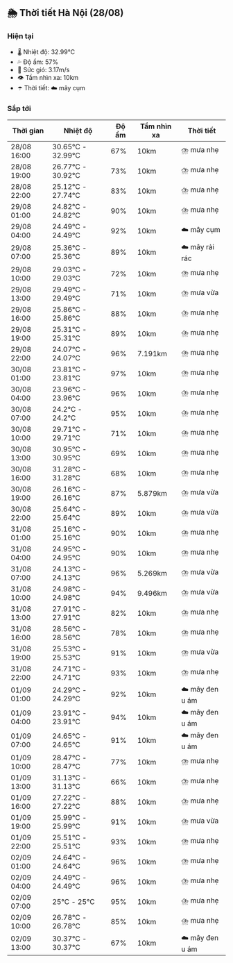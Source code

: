 ## 🌦️ Thời tiết Hà Nội (28/08)

### Hiện tại

- 🌡️ Nhiệt độ: 32.99℃
- 💦 Độ ẩm: 57%
- 💨 Sức gió: 3.17m/s
- 👁️ Tầm nhìn xa: 10km
- ☂️ Thời tiết: ☁️ mây cụm

### Sắp tới

| Thời gian | Nhiệt độ | Độ ẩm | Tầm nhìn xa | Thời tiết |
| --- | --- | --- | --- | --- |
| 28/08 16:00 | 30.65℃ - 32.99℃ | 67% | 10km | ⛈️ mưa nhẹ |
| 28/08 19:00 | 26.77℃ - 30.92℃ | 73% | 10km | ⛈️ mưa nhẹ |
| 28/08 22:00 | 25.12℃ - 27.74℃ | 83% | 10km | ⛈️ mưa nhẹ |
| 29/08 01:00 | 24.82℃ - 24.82℃ | 90% | 10km | ⛈️ mưa nhẹ |
| 29/08 04:00 | 24.49℃ - 24.49℃ | 92% | 10km | ☁️ mây cụm |
| 29/08 07:00 | 25.36℃ - 25.36℃ | 89% | 10km | ☁️ mây rải rác |
| 29/08 10:00 | 29.03℃ - 29.03℃ | 72% | 10km | ⛈️ mưa nhẹ |
| 29/08 13:00 | 29.49℃ - 29.49℃ | 71% | 10km | ⛈️ mưa vừa |
| 29/08 16:00 | 25.86℃ - 25.86℃ | 88% | 10km | ⛈️ mưa nhẹ |
| 29/08 19:00 | 25.31℃ - 25.31℃ | 89% | 10km | ⛈️ mưa nhẹ |
| 29/08 22:00 | 24.07℃ - 24.07℃ | 96% | 7.191km | ⛈️ mưa nhẹ |
| 30/08 01:00 | 23.81℃ - 23.81℃ | 97% | 10km | ⛈️ mưa nhẹ |
| 30/08 04:00 | 23.96℃ - 23.96℃ | 96% | 10km | ⛈️ mưa nhẹ |
| 30/08 07:00 | 24.2℃ - 24.2℃ | 95% | 10km | ⛈️ mưa nhẹ |
| 30/08 10:00 | 29.71℃ - 29.71℃ | 71% | 10km | ⛈️ mưa nhẹ |
| 30/08 13:00 | 30.95℃ - 30.95℃ | 69% | 10km | ⛈️ mưa nhẹ |
| 30/08 16:00 | 31.28℃ - 31.28℃ | 68% | 10km | ⛈️ mưa nhẹ |
| 30/08 19:00 | 26.16℃ - 26.16℃ | 87% | 5.879km | ⛈️ mưa vừa |
| 30/08 22:00 | 25.64℃ - 25.64℃ | 89% | 10km | ⛈️ mưa vừa |
| 31/08 01:00 | 25.16℃ - 25.16℃ | 90% | 10km | ⛈️ mưa nhẹ |
| 31/08 04:00 | 24.95℃ - 24.95℃ | 90% | 10km | ⛈️ mưa nhẹ |
| 31/08 07:00 | 24.13℃ - 24.13℃ | 96% | 5.269km | ⛈️ mưa vừa |
| 31/08 10:00 | 24.98℃ - 24.98℃ | 94% | 9.496km | ⛈️ mưa vừa |
| 31/08 13:00 | 27.91℃ - 27.91℃ | 82% | 10km | ⛈️ mưa nhẹ |
| 31/08 16:00 | 28.56℃ - 28.56℃ | 78% | 10km | ⛈️ mưa nhẹ |
| 31/08 19:00 | 25.53℃ - 25.53℃ | 91% | 10km | ⛈️ mưa vừa |
| 31/08 22:00 | 24.71℃ - 24.71℃ | 93% | 10km | ⛈️ mưa nhẹ |
| 01/09 01:00 | 24.29℃ - 24.29℃ | 92% | 10km | ☁️ mây đen u ám |
| 01/09 04:00 | 23.91℃ - 23.91℃ | 94% | 10km | ☁️ mây đen u ám |
| 01/09 07:00 | 24.65℃ - 24.65℃ | 91% | 10km | ☁️ mây đen u ám |
| 01/09 10:00 | 28.47℃ - 28.47℃ | 77% | 10km | ⛈️ mưa nhẹ |
| 01/09 13:00 | 31.13℃ - 31.13℃ | 66% | 10km | ⛈️ mưa nhẹ |
| 01/09 16:00 | 27.22℃ - 27.22℃ | 88% | 10km | ⛈️ mưa nhẹ |
| 01/09 19:00 | 25.99℃ - 25.99℃ | 91% | 10km | ⛈️ mưa vừa |
| 01/09 22:00 | 25.51℃ - 25.51℃ | 93% | 10km | ⛈️ mưa nhẹ |
| 02/09 01:00 | 24.64℃ - 24.64℃ | 96% | 10km | ⛈️ mưa nhẹ |
| 02/09 04:00 | 24.49℃ - 24.49℃ | 96% | 10km | ⛈️ mưa nhẹ |
| 02/09 07:00 | 25℃ - 25℃ | 95% | 10km | ⛈️ mưa nhẹ |
| 02/09 10:00 | 26.78℃ - 26.78℃ | 85% | 10km | ⛈️ mưa nhẹ |
| 02/09 13:00 | 30.37℃ - 30.37℃ | 67% | 10km | ☁️ mây đen u ám |
